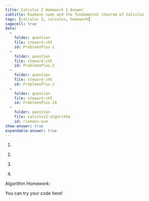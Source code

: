 ```yaml
---
title: Calculus 2 Homework 1 Answer
subtitle: Riemann sums and the fundamental theorem of Calculus
tags: [calculus 2, calculus, homework]
sagecell: true
data:
  -
    folder: question
    file: steward-ch5
    id: ProblemsPlus-1
  -
    folder: question
    file: steward-ch5
    id: ProblemsPlus-2
  - 
    folder: question
    file: steward-ch5
    id: ProblemsPlus-3
  -
    folder: question
    file: steward-ch5
    id: ProblemsPlus-19
  -
    folder: question
    file: calculus2-algorithm
    id: riemann-sum
show-answer: true
expandable-answer: true
---
```


1. <div id='question-question-steward-ch5-ProblemsPlus-1'></div>

<div id='answer-question-steward-ch5-ProblemsPlus-1'></div>

2. <div id='question-question-steward-ch5-ProblemsPlus-2'></div>

<div id='answer-question-steward-ch5-ProblemsPlus-2'></div>

3. <div id='question-question-steward-ch5-ProblemsPlus-3'></div>

<div id='answer-question-steward-ch5-ProblemsPlus-3'></div>

4. <div id='question-question-steward-ch5-ProblemsPlus-19'></div>

<div id='answer-question-steward-ch5-ProblemsPlus-19'></div>

Algorithm Homework:

<div id='question-question-calculus2-algorithm-riemann-sum'></div>

<div class='compute'>You can try your code here!</div>